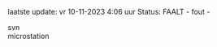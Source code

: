 laatste update: 
vr 10-11-2023  4:06   uur 
Status: FAALT - fout - 
<div class="service R">svn</div><div class="service Y">microstation</div>